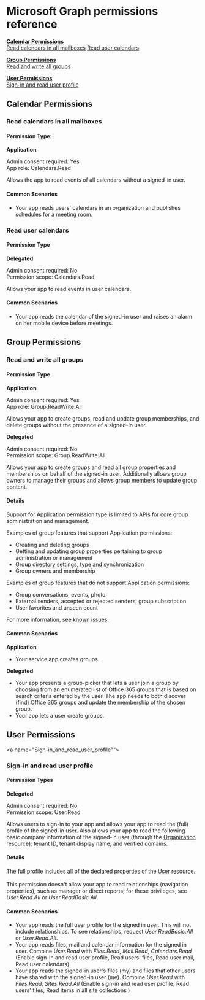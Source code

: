 # Microsoft Graph permissions reference

**[Calendar Permissions](#Calendar_Permissions)**<br>
[Read calendars in all mailboxes](#Read_calendars_in_all_mailboxes) [Read user calendars](#Read_user_caalendars)

**[Group Permissions](#Group_Permissions)**<br/>
[Read and write all groups](#Read_and_write_all_groups)

**[User Permissions](#User_Permissions)**<br/>
[Sign-in and read user profile](#Sign-in_and_read_user_profile)

<a name="Calendar_Permissions"></a>
## Calendar Permissions
<a name="Read_calendars_in_all_mailboxes"></a>
### Read calendars in all mailboxes

#### Permission Type: 
**Application**

Admin consent required: Yes<br/>
App role: Calendars.Read

Allows the app to read events of all calendars without a signed-in user. 

#### Common Scenarios

* Your app reads users' calendars in an organization and publishes schedules for a meeting room. 

<a name="Read_user_caalendars"></a>
### Read user calendars
#### Permission Type
**Delegated**

Admin consent required: No<br/>
Permission scope: Calendars.Read

Allows your app to read events in user calendars. 

#### Common Scenarios

* Your app reads the calendar of the signed-in user and raises an alarm on her mobile device before meetings. 

<a name="Groupr_Permissions"></a>
## Group Permissions
<a name="Read_and_write_all_groups"></a>
### Read and write all groups
#### Permission Type
**Application**

Admin consent required: Yes<br/>
App role: Group.ReadWrite.All

Allows your app to create groups, read and update group memberships, and delete groups without the presence of a signed-in user. 

**Delegated**

Admin consent required: No<br/>
Permission scope: Group.ReadWrite.All

Allows your app to create groups and read all group properties and memberships on behalf of the signed-in user.  Additionally allows group owners to manage their groups and allows group members to update group content. 

#### Details

Support for Application permission type is limited to APIs for core group administration and management. 

Examples of group features that support Application permissions: 

* Creating and deleting groups
* Getting and updating group properties pertaining to group administration or management
* Group [directory settings](../api-reference/v1.0/resources/directoryobject.md), type and synchronization
* Group owners and membership


Examples of group features that do not support Application permissions:

* Group conversations, events, photo
* External senders, accepted or rejected senders, group subscription
* User favorites and unseen count

For more information, see [known issues](../overview/release_notes.md#groups).

#### Common Scenarios
**Application**

* Your service app creates groups. 

**Delegated**

* Your app presents a group-picker that lets a user join a group by choosing from an enumerated list of Office 365 groups that is based on search criteria entered by the user. The app needs to both discover (find) Office 365 groups and update the membership of the chosen group.
* Your app lets a user create groups. 

<a name="User_Permissions"></a>
## User Permissions
<a name="Sign-in_and_read_user_profile""></a>
### Sign-in and read user profile

#### Permission Types
**Delegated**

Admin consent required: No<br/>
Permission scope: User.Read

Allows users to sign-in to your app and allows your app to read the (full) profile of the signed-in user. Also allows your app to read the following basic company information of the signed-in user (through the [Organization](../api-reference/v1.0/resources/organization.md) resource): tenant ID, tenant display name, and verified domains. 

#### Details
The full profile includes all of the declared properties of the [User](../api-reference/v1.0/resources/user.md) resource. <br/><br/>This permission doesn't allow your app to read relationships (navigation properties), such as manager or direct reports; for these privileges, see _User.Read.All_ or _User.ReadBasic.All_.

#### Common Scenarios

* Your app reads the full user profile for the signed in user. This will not include relationships. To see relationships, request _User.ReadBasic.All_ or _User.Read.All_.
* Your app reads files, mail and calendar information for the signed in user. Combine _User.Read_ with  _Files.Read_, _Mail.Read_, _Calendars.Read_  (Enable sign-in and read user profile, Read users' files,  Read user mail,  Read user calendars)
* Your app reads  the signed-in user's files (my) and files that other users have shared with the signed-in user (me). Combine  _User.Read_ with  _Files.Read_, _Sites.Read.All_ (Enable sign-in and read user profile, Read users' files,  Read items in all site collections )
